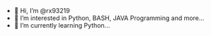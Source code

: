- 👋 Hi, I’m @rx93219
- 👀 I’m interested in Python, BASH, JAVA Programming and more... 
- 🌱 I’m currently learning Python...

<!---
rx93219/rx93219 is a ✨ special ✨ repository because its `README.md` (this file) appears on your GitHub profile.
You can click the Preview link to take a look at your changes.
--->

<!---
- 💞️ I’m looking to collaborate on ...
- 📫 How to reach me ...
--->
